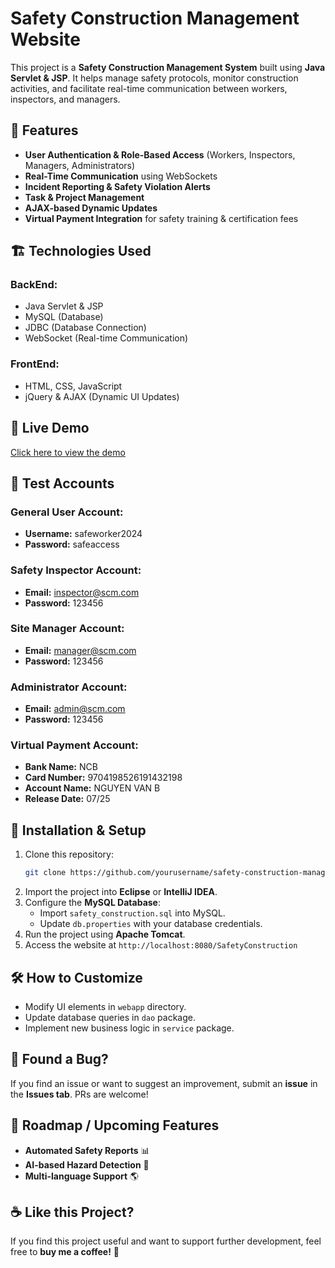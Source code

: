 # Safety Construction Management Website

This project is a **Safety Construction Management System** built using **Java Servlet & JSP**. It helps manage safety protocols, monitor construction activities, and facilitate real-time communication between workers, inspectors, and managers.

## 🚀 Features

- **User Authentication & Role-Based Access** (Workers, Inspectors, Managers, Administrators)
- **Real-Time Communication** using WebSockets
- **Incident Reporting & Safety Violation Alerts**
- **Task & Project Management**
- **AJAX-based Dynamic Updates**
- **Virtual Payment Integration** for safety training & certification fees

## 🏗️ Technologies Used

### **BackEnd:**
- Java Servlet & JSP
- MySQL (Database)
- JDBC (Database Connection)
- WebSocket (Real-time Communication)

### **FrontEnd:**
- HTML, CSS, JavaScript
- jQuery & AJAX (Dynamic UI Updates)

## 🔗 Live Demo

[Click here to view the demo](http://safetyconstruction-java.ltempurl.com/)

## 🔑 Test Accounts

### **General User Account:**
- **Username:** safeworker2024
- **Password:** safeaccess

### **Safety Inspector Account:**
- **Email:** inspector@scm.com
- **Password:** 123456

### **Site Manager Account:**
- **Email:** manager@scm.com
- **Password:** 123456

### **Administrator Account:**
- **Email:** admin@scm.com
- **Password:** 123456

### **Virtual Payment Account:**
- **Bank Name:** NCB
- **Card Number:** 9704198526191432198
- **Account Name:** NGUYEN VAN B
- **Release Date:** 07/25

## 📌 Installation & Setup

1. Clone this repository:
   ```sh
   git clone https://github.com/yourusername/safety-construction-management.git
   ```
2. Import the project into **Eclipse** or **IntelliJ IDEA**.
3. Configure the **MySQL Database**:
   - Import `safety_construction.sql` into MySQL.
   - Update `db.properties` with your database credentials.
4. Run the project using **Apache Tomcat**.
5. Access the website at `http://localhost:8080/SafetyConstruction`

## 🛠 How to Customize

- Modify UI elements in `webapp` directory.
- Update database queries in `dao` package.
- Implement new business logic in `service` package.

## 🐞 Found a Bug?

If you find an issue or want to suggest an improvement, submit an **issue** in the **Issues tab**. PRs are welcome!

## 🚧 Roadmap / Upcoming Features

- **Automated Safety Reports** 📊
- **AI-based Hazard Detection** 🚧
- **Multi-language Support** 🌎

## ☕ Like this Project?

If you find this project useful and want to support further development, feel free to **buy me a coffee!** 🚀
